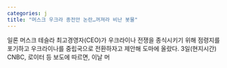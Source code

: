 ```yaml
---
categories: j
title: "머스크 우크라 종전안 논란…꺼져라 비난 봇물"
---
```

일론 머스크 테슬라 최고경영자(CEO)가 우크라이나 전쟁을 종식시키기 위해 점령지를 포기하고 우크라이나를 중립국으로 전환하자고 제안해 도마에 올랐다. 3일(현지시간) CNBC, 로이터 등 보도에 따르면, 이날 머
